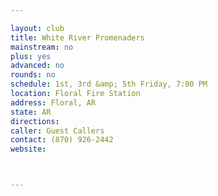 ```yaml
---

layout: club
title: White River Promenaders
mainstream: no
plus: yes
advanced: no
rounds: no
schedule: 1st, 3rd &amp; 5th Friday, 7:00 PM
location: Floral Fire Station
address: Floral, AR
state: AR
directions: 
caller: Guest Callers
contact: (870) 926-2442
website: 



---
```



